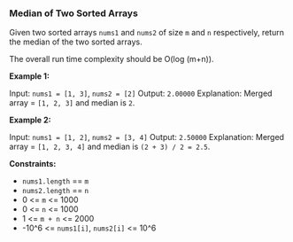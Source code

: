 ### Median of Two Sorted Arrays

Given two sorted arrays `nums1` and `nums2` of size `m` and `n` respectively, return the median of the two sorted arrays.

The overall run time complexity should be O(log (m+n)).

**Example 1:**

Input: `nums1 = [1, 3]`, `nums2 = [2]`
Output: `2.00000`
Explanation: Merged array = `[1, 2, 3]` and median is `2`.

**Example 2:**

Input: `nums1 = [1, 2]`, `nums2 = [3, 4]`
Output: `2.50000`
Explanation: Merged array = `[1, 2, 3, 4]` and median is `(2 + 3) / 2 = 2.5`.

**Constraints:**

- `nums1.length` == `m`
- `nums2.length` == `n`
- 0 <= `m` <= 1000
- 0 <= `n` <= 1000
- 1 <= `m + n` <= 2000
- -10^6 <= `nums1[i]`, `nums2[i]` <= 10^6
